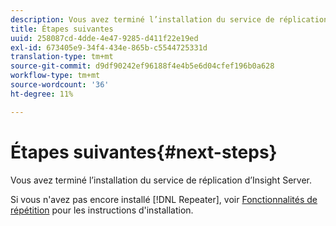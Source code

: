 ```yaml
---
description: Vous avez terminé l’installation du service de réplication d’Insight Server.
title: Étapes suivantes
uuid: 258087cd-4dde-4e47-9285-d411f22e19ed
exl-id: 673405e9-34f4-434e-865b-c5544725331d
translation-type: tm+mt
source-git-commit: d9df90242ef96188f4e4b5e6d04cfef196b0a628
workflow-type: tm+mt
source-wordcount: '36'
ht-degree: 11%

---
```


# Étapes suivantes{#next-steps}

Vous avez terminé l’installation du service de réplication d’Insight Server.

Si vous n&#39;avez pas encore installé [!DNL Repeater], voir [Fonctionnalités de répétition](../../../home/c-inst-svr/c-rptr-fntly/c-rptr-fntly.md#concept-78613328ece345b2937cd6e43d7f31f2) pour les instructions d&#39;installation.
